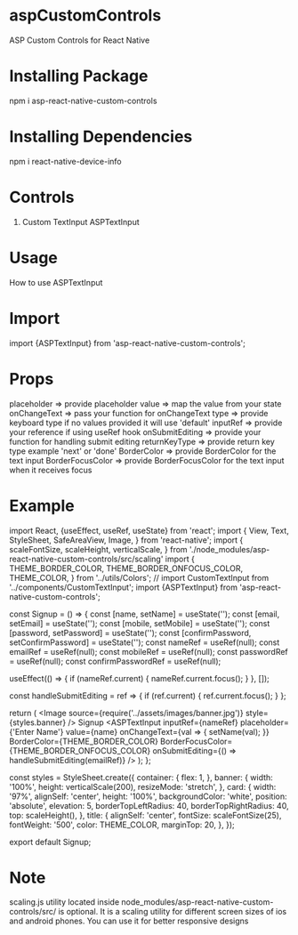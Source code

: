 # aspCustomControls

ASP Custom Controls for React Native

# Installing Package

npm i asp-react-native-custom-controls

# Installing Dependencies

npm i react-native-device-info

# Controls

1. Custom TextInput ASPTextInput

# Usage

How to use ASPTextInput

# Import

import {ASPTextInput} from 'asp-react-native-custom-controls';

<ASPTextInput />

# Props

placeholder => provide placeholder
value => map the value from your state
onChangeText => pass your function for onChangeText
type => provide keyboard type if no values provided it will use 'default'
inputRef => provide your reference if using useRef hook
onSubmitEditing => provide your function for handling submit editing
returnKeyType => provide return key type example 'next' or 'done'
BorderColor => provide BorderColor for the text input
BorderFocusColor => provide BorderFocusColor for the text input when it receives focus

# Example

import React, {useEffect, useRef, useState} from 'react';
import {
View,
Text,
StyleSheet,
SafeAreaView,
Image,
} from 'react-native';
import {
scaleFontSize,
scaleHeight,
verticalScale,
} from './node_modules/asp-react-native-custom-controls/src/scaling'
import {
THEME_BORDER_COLOR,
THEME_BORDER_ONFOCUS_COLOR,
THEME_COLOR,
} from '../utils/Colors';
// import CustomTextInput from '../components/CustomTextInput';
import {ASPTextInput} from 'asp-react-native-custom-controls';

const Signup = () => {
const [name, setName] = useState('');
const [email, setEmail] = useState('');
const [mobile, setMobile] = useState('');
const [password, setPassword] = useState('');
const [confirmPassword, setConfirmPassword] = useState('');
const nameRef = useRef(null);
const emailRef = useRef(null);
const mobileRef = useRef(null);
const passwordRef = useRef(null);
const confirmPasswordRef = useRef(null);

useEffect(() => {
if (nameRef.current) {
nameRef.current.focus();
}
}, []);

const handleSubmitEditing = ref => {
if (ref.current) {
ref.current.focus();
}
};

return (
<SafeAreaView style={styles.container}>
<Image
source={require('../assets/images/banner.jpg')}
style={styles.banner}
/>
<View style={styles.card}>
<Text style={styles.title}>Signup</Text>
<ASPTextInput
inputRef={nameRef}
placeholder={'Enter Name'}
value={name}
onChangeText={val => {
setName(val);
}}
BorderColor={THEME_BORDER_COLOR}
BorderFocusColor={THEME_BORDER_ONFOCUS_COLOR}
onSubmitEditing={() => handleSubmitEditing(emailRef)}
/>
</View>
</SafeAreaView>
);
};

const styles = StyleSheet.create({
container: {
flex: 1,
},
banner: {
width: '100%',
height: verticalScale(200),
resizeMode: 'stretch',
},
card: {
width: '97%',
alignSelf: 'center',
height: '100%',
backgroundColor: 'white',
position: 'absolute',
elevation: 5,
borderTopLeftRadius: 40,
borderTopRightRadius: 40,
top: scaleHeight(),
},
title: {
alignSelf: 'center',
fontSize: scaleFontSize(25),
fontWeight: '500',
color: THEME_COLOR,
marginTop: 20,
},
});

export default Signup;

# Note

scaling.js utility located inside node_modules/asp-react-native-custom-controls/src/
is optional. It is a scaling utility for different screen sizes of ios and android phones.
You can use it for better responsive designs

